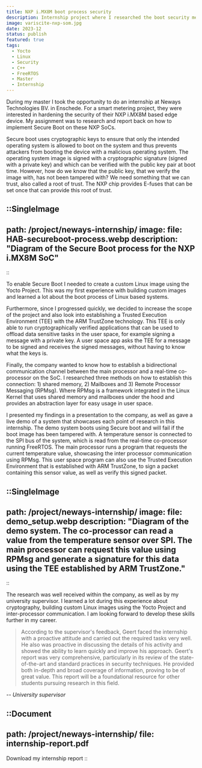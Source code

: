 ```yaml
---
title: NXP i.MX8M boot process security
description: Internship project where I researched the boot security measures of the NXP i.MX8M SoC in order for it to be deployed as edge device in the wild. Gathered detailed knowledge of Secure boot, ARM TrustZone, as well as inter-processor communication using RPMsg for the cooperation between an ARM application processor and ARM real-time processor.
image: variscite-nxp-som.jpg
date: 2023-12
status: publish
featured: true
tags:
  - Yocto
  - Linux
  - Security
  - C++
  - FreeRTOS
  - Master
  - Internship
---
```


During my master I took the opportunity to do an internship at Neways Technologies BV. in Enschede. For a smart metering project, they were interested in hardening the security of their NXP i.MX8M based edge device. My assignment was to research and report back on how to implement Secure Boot on these NXP SoCs.

Secure boot uses cryptographic keys to ensure that only the intended operating system is allowed to boot on the system and thus prevents attackers from booting the device with a malicious operating system. The operating system image is signed with a cryptographic signature (signed with a private key) and which can be verified with the public key pair at boot time. However, how do we know that the public key, that we verify the image with, has not been tampered with? We need something that we can trust, also called a root of trust. The NXP chip provides E-fuses that can be set once that can provide this root of trust.

::SingleImage
---
path: /project/neways-internship/
image:
  file: HAB-secureboot-process.webp
  description: "Diagram of the Secure Boot process for the NXP i.MX8M SoC"
---
::

To enable Secure Boot I needed to create a custom Linux image using the Yocto Project. This was my first experience with building custom images and learned a lot about the boot process of Linux based systems. 

Furthermore, since I progressed quickly, we decided to increase the scope of the project and also look into establishing a Trusted Execution Environment (TEE) with the ARM TrustZone technology. This TEE is only able to run cryptographically verified applications that can be used to offload data sensitive tasks in the user space, for example signing a message with a private key. A user space app asks the TEE for a message to be signed and receives the signed messages, without having to know what the keys is.

Finally, the company wanted to know how to establish a bidirectional communication channel between the main processor and a real-time co-processor on the SoC. I researched three methods on how to establish this connection: 1) shared memory, 2) Mailboxes and 3) Remote Processor Messaging (RPMsg). Where RPMsg is a framework integrated in the Linux Kernel that uses shared memory and mailboxes under the hood and provides an abstraction layer for easy usage in user space.

I presented my findings in a presentation to the company, as well as gave a live demo of a system that showcases each point of research in this internship. The demo system boots using Secure boot and will fail if the boot image has been tampered with. A temperature sensor is connected to the SPI bus of the system, which is read from the real-time co-processor running FreeRTOS. The main processor runs a program that requests the current temperature value, showcasing the inter processor communication using RPMsg. This user space program can also use the Trusted Execution Environment that is established with ARM TrustZone, to sign a packet containing this sensor value, as well as verify this signed packet.


::SingleImage
---
path: /project/neways-internship/
image:
  file: demo_setup.webp
  description: "Diagram of the demo system. The co-processor can read a value from the temperature sensor over SPI. The main processor can request this value using RPMsg and generate a signature for this data using the TEE established by ARM TrustZone."
---
::

The research was well received within the company, as well as by my university supervisor. I learned a lot during this experience about cryptography, building custom Linux images using the Yocto Project and inter-processor communication. I am looking forward to develop these skills further in my career.

> According to the supervisor's feedback, Geert faced the internship with a proactive attitude and carried out the required tasks very well. He also was proactive in discussing the details of his activity and showed the ability to learn quickly and improve his approach.
Geert's report was very comprehensive, particularly in its review of the state-of-the-art and standard practices in security techniques. He provided both in-depth and broad coverage of information, proving to be of great value. This report will be a foundational resource for other students pursuing research in this field.

-- <cite>University supervisor</cite>


::Document
---
path: /project/neways-internship/
file: internship-report.pdf
---
Download my internship report
::
